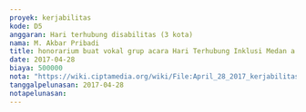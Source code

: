 ```yaml
---
proyek: kerjabilitas
kode: D5
anggaran: Hari terhubung disabilitas (3 kota)
nama: M. Akbar Pribadi
title: honorarium buat vokal grup acara Hari Terhubung Inklusi Medan a.n Vokal Grup Anak Berkebutuhan Khusus
date: 2017-04-28
biaya: 500000
nota: "https://wiki.ciptamedia.org/wiki/File:April_28_2017_kerjabilitas_D5_fee_vocal_grup_akbar.jpg"
tanggalpelunasan: 2017-04-28
notapelunasan:
---
```

